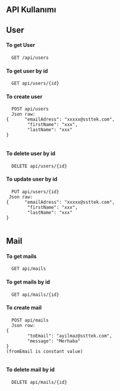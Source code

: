 ## API Kullanımı
## User
#### To get User

```http
  GET /api/users
```


#### To get user by id

```http
  GET api/users/{id}
```

#### To create user

```http
  POST api/users
  Json raw:
{      "emailAdress": "xxxxx@ssttek.com",
        "firstName": "xxx",
        "lastName": "xxx"
}


```
#### To delete user by id

```http
  DELETE api/users/{id}
```


#### To update user by id

```http
  PUT api/users/{id}
 Json raw:
{      "emailAdress": "xxxxx@ssttek.com",
        "firstName": "xxx",
        "lastName": "xxx"
}


```
## Mail

#### To get mails
```http
  GET api/mails
```


#### To get mails by id

```http
  GET api/mails/{id}
```

#### To create mail

```http
  POST api/mails
  Json row:
{
        "toEmail": "ayilmaz@ssttek.com",
        "message": "Merhaba"
}
(fromEmail is constant value)


```
#### To delete mail by id

```http
  DELETE api/mails/{id}
```
